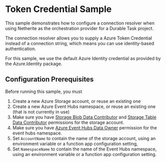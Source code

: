 ﻿# Token Credential Sample

This sample demonstrates how to configure a connection resolver when using Netherite as the orchestration provider for a Durable Task project.

The connection resolver allows you to supply a Azure Token Credential instead of a connection string, which means you can use identity-based authentication.

For this sample, we use the default Azure Identity credential as provided by the Azure.Identity package.

## Configuration Prerequisites

Before running this sample, you must

1. Create a new Azure Storage account, or reuse an existing one
2. Create a new Azure Event Hubs namespace, or reuse an existing one (that is not currently in use)
3. Make sure you have [Storage Blob Data Contributor](https://learn.microsoft.com/en-us/azure/role-based-access-control/built-in-roles#storage-blob-data-contributor) and [Storage Table Data Contributor](https://learn.microsoft.com/en-us/azure/role-based-access-control/built-in-roles#storage-table-data-contributor) permissions for the storage account.
4. Make sure you have [Azure Event Hubs Data Owner](https://learn.microsoft.com/en-us/azure/role-based-access-control/built-in-roles#azure-event-hubs-data-owner) permission for the event hubs namespace.
5. Set `AccountName` to contain the name of the storage account, using an environment variable or a function app configuration setting,
6. Set `NamespaceName` to contain the name of the Event Hubs namespace, using an environment variable or a function app configuration setting.

